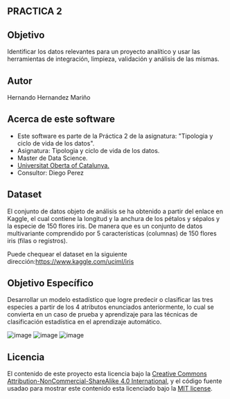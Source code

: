## PRACTICA 2 

## Objetivo

Identificar los datos relevantes para un proyecto analítico y usar las herramientas de integración, limpieza, validación y análisis de las mismas.

## Autor

Hernando Hernandez Mariño

## Acerca de este software

* Este software es parte de la Práctica 2 de la asignatura: "Tipologia y ciclo de vida de los datos".
* Asignatura: Tipologia y ciclo de vida de los datos.
* Master de Data Science.
* [Universitat Oberta of Catalunya.](http://www.uoc.edu/portal/ca/index.html)
* Consultor: Diego Perez

## Dataset

El conjunto de datos objeto de análisis se ha obtenido a partir del enlace en Kaggle, el cual contiene la longitud y la anchura de los pétalos y sépalos y la especie de 150 flores iris. De manera que es un conjunto de datos multivariante comprendido por 5 características (columnas) de 150 flores iris (filas o registros). 

Puede chequear el dataset en la siguiente dirección:https://www.kaggle.com/uciml/iris

## Objetivo Específico

Desarrollar un modelo estadístico que logre predecir o clasificar las tres especies a partir de los 4 atributos enunciados anteriormente, lo cual se convierta en un caso de prueba y aprendizaje para las técnicas de clasificación estadística en el aprendizaje automático.

![image](https://upload.wikimedia.org/wikipedia/commons/thumb/5/56/Kosaciec_szczecinkowaty_Iris_setosa.jpg/220px-Kosaciec_szczecinkowaty_Iris_setosa.jpg)
![image](https://upload.wikimedia.org/wikipedia/commons/thumb/4/41/Iris_versicolor_3.jpg/220px-Iris_versicolor_3.jpg)
![image](https://commons.wikimedia.org/wiki/File:Iris_virginica.jpg)

## Licencia

El contenido de este proyecto esta licencia bajo la [Creative Commons Attribution-NonCommercial-ShareAlike 4.0 International](https://creativecommons.org/licenses/by-nc-sa/4.0/), 
y el código fuente usadao para mostrar este contenido esta licenciado bajo la  [MIT license](http://opensource.org/licenses/mit-license.php).
